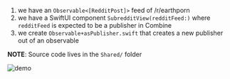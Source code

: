 1. we have an `Observable<[RedditPost]>` feed of /r/earthporn
2. we have a SwiftUI component `SubredditView(redditFeed:)` where `redditFeed` is expected to be a publisher in Combine
3. we create `Observable+asPublisher.swift` that creates a new publisher out of an observable

**NOTE**: Source code lives in the `Shared/` folder

![demo](https://i.imgur.com/0iC55e9.png)
